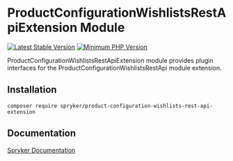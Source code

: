# ProductConfigurationWishlistsRestApiExtension Module
[![Latest Stable Version](https://poser.pugx.org/spryker/product-configuration-wishlists-rest-api-extension/v/stable.svg)](https://packagist.org/packages/spryker/product-configuration-wishlists-rest-api-extension)
[![Minimum PHP Version](https://img.shields.io/badge/php-%3E%3D%208.0-8892BF.svg)](https://php.net/)

ProductConfigurationWishlistsRestApiExtension module provides plugin interfaces for the ProductConfigurationWishlistsRestApi module extension.

## Installation

```
composer require spryker/product-configuration-wishlists-rest-api-extension
```

## Documentation

[Spryker Documentation](https://docs.spryker.com)
